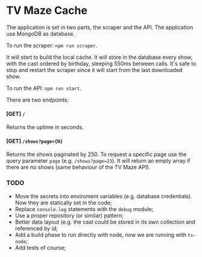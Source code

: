 # TV Maze Cache

The application is set in two parts, the scraper and the API. The application use MongoDB as database.

To run the scraper: `npm run scraper`.

It will start to build the local cache. It will store in the database every show, with the cast ordered by birthday, sleeping 550ms between calls. It's safe to stop and restart the scraper since it will start from the last downloaded show.

To run the API: `npm run start`.


There are two endpoints:

#### [GET] `/`
Returns the uptime in seconds.

#### [GET] `/shows?page={N}`
Returns the shows paginated by 250. To request a specific page use the query parameter `page` (e.g. `/shows?page=23`).
It will return an empty array if there are no shows (same behaviour of the TV Maze API).


### TODO

- Move the secrets into enviroment variables (e.g. database credentials). Now they are statically set in the code;
- Replace `console.log` statements with the `debug` module;
- Use a proper repository (or similar) pattern;
- Better data layout (e.g. the cast could be stored in its own collection and referenced by id;
- Add a build phase to run directly with node, now we are running with `ts-node`;
- Add tests of course;

